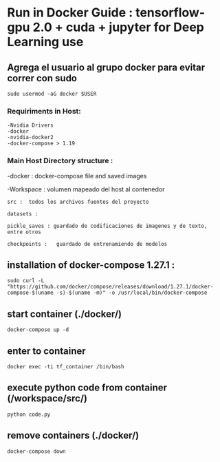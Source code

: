 # Run in Docker Guide :  tensorflow-gpu 2.0 + cuda + jupyter for Deep Learning use

## Agrega el usuario al grupo docker para evitar correr con sudo

    sudo usermod -aG docker $USER

### Requiriments in Host: 
    -Nvidia Drivers
    -docker
    -nvidia-docker2
    -docker-compose > 1.19

### Main Host Directory structure :

-docker : docker-compose file and saved images

-Workspace : volumen mapeado del host al contenedor

    src :  todos los archivos fuentes del proyecto

    datasets : 

    pickle_saves : guardado de codificaciones de imagenes y de texto, entre otros

    checkpoints :   guardado de entrenamiendo de modelos

## installation of docker-compose 1.27.1 : 
    sudo curl -L "https://github.com/docker/compose/releases/download/1.27.1/docker-compose-$(uname -s)-$(uname -m)" -o /usr/local/bin/docker-compose

## start container (./docker/)
    docker-compose up -d

## enter to container
    docker exec -ti tf_container /bin/bash

## execute python code from container (/workspace/src/)
    python code.py

## remove containers (./docker/)
    docker-compose down 
